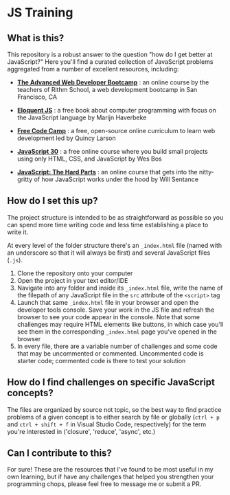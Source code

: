 # JS Training

## What is this?

This repository is a robust answer to the question "how do I get better at JavaScript?" Here you'll find a curated collection of JavaScript problems aggregated from a number of excellent resources, including:

- __[The Advanced Web Developer Bootcamp](https://www.udemy.com/the-advanced-web-developer-bootcamp/)__ :
an online course by the teachers of Rithm School, a web development bootcamp in San Francisco, CA

- __[Eloquent JS](http://eloquentjavascript.net/)__ : a free book about computer programming with focus on the JavaScript language by Marijn Haverbeke

- __[Free Code Camp](https://www.freecodecamp.org/)__ : a free, open-source online curriculum to learn web development led by Quincy Larson

- __[JavaScript 30](https://javascript30.com/)__ : a free online course where you build small projects using only HTML, CSS, and JavaScript by Wes Bos

- __[JavaScript: The Hard Parts](https://frontendmasters.com/courses/javascript-hard-parts/)__ : an online course that gets into the nitty-gritty of how JavaScript works under the hood by Will Sentance

## How do I set this up?

The project structure is intended to be as straightforward as possible so you can spend more time writing code and less time establishing a place to write it.

At every level of the folder structure there's an ```_index.html``` file (named with an underscore so that it will always be first) and several JavaScript files (```.js```).

1. Clone the repository onto your computer
2. Open the project in your text editor/IDE
3. Navigate into any folder and inside its ```_index.html``` file, write the name of the filepath of any JavaScript file in the ```src``` attribute of the ```<script>``` tag
4. Launch that same ```_index.html``` file in your browser and open the developer tools console. Save your work in the JS file and refresh the browser to see your code appear in the console. Note that some challenges may require HTML elements like buttons, in which case you'll see them in the corresponding ```_index.html``` page you've opened in the browser
5. In every file, there are a variable number of challenges and some code that may be uncommented or commented. Uncommented code is starter code; commented code is there to test your solution

## How do I find challenges on specific JavaScript concepts?

The files are organized by source not topic, so the best way to find practice problems of a given concept is to either search by file or globally (```ctrl + p``` and ```ctrl + shift + f``` in Visual Studio Code, respectively) for the term you're interested in ('closure', 'reduce', 'async', etc.)

## Can I contribute to this?

For sure! These are the resources that I've found to be most useful in my own learning, but if have any challenges that helped you strengthen your programming chops, please feel free to message me or submit a PR.